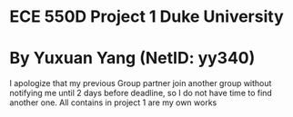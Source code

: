# ECE 550D Project 1 Duke University
# By Yuxuan Yang (NetID: yy340)

I apologize that my previous Group partner join another group without notifying me until 2 days before deadline, so I do not have time to find another one.
All contains in project 1 are my own works
